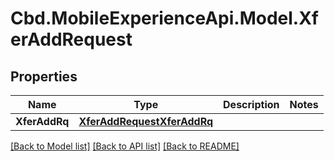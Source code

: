 # Cbd.MobileExperienceApi.Model.XferAddRequest

## Properties

Name | Type | Description | Notes
------------ | ------------- | ------------- | -------------
**XferAddRq** | [**XferAddRequestXferAddRq**](XferAddRequestXferAddRq.md) |  | 

[[Back to Model list]](../README.md#documentation-for-models) [[Back to API list]](../README.md#documentation-for-api-endpoints) [[Back to README]](../README.md)

